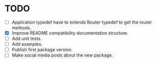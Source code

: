 # TODO

- [ ] Application typedef have to extends Router typedef to get the router methods.
- [X] Improve README compatibility documentation structure.
- [ ] Add unit tests.
- [ ] Add examples.
- [ ] Publish first package version.
- [ ] Make social media posts about the new package.
